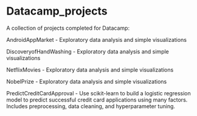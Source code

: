 # Datacamp_projects
A collection of projects completed for Datacamp:

AndroidAppMarket - Exploratory data analysis and simple visualizations

DiscoveryofHandWashing - Exploratory data analysis and simple visualizations

NetflixMovies - Exploratory data analysis and simple visualizations

NobelPrize - Exploratory data analysis and simple visualizations

PredictCreditCardApproval - Use scikit-learn to build a logistic regression model to predict successful credit card applications using many factors. Includes preprocessing, data cleaning, and hyperparameter tuning.
